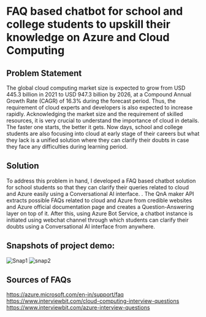 # FAQ based chatbot for school and college students to upskill their knowledge on Azure and Cloud Computing
## Problem Statement
The global cloud computing market size is expected to grow from USD 445.3 billion in 2021 to USD 947.3 billion by 2026, at a Compound Annual Growth Rate (CAGR) of 16.3% during the forecast period. Thus, the requirement of cloud experts and developers is also expected to increase rapidly. Acknowledging the market size and the requirement of skilled resources, it is very crucial to understand the importance of cloud in details. The faster one starts, the better it gets. Now days, school and college students are also focusing into cloud at early stage of their careers but what they lack is a unified solution where they can clarify their doubts in case they face any difficulties during learning period.
## Solution
To address this problem in hand, I developed a FAQ based chatbot solution for school students so that they can clarify their queries related to cloud and Azure easily using a Conversational AI interface. . The QnA maker API extracts possible FAQs related to cloud and Azure from credible websites and Azure official documentation page and creates a Question-Answering layer on top of it. After this, using Azure Bot Service, a chatbot instance is initiated using webchat channel through which students can clarify their doubts using a Conversational AI interface from anywhere. 
## Snapshots of project demo:
![Snap1](https://user-images.githubusercontent.com/46521948/151703505-7a9f7837-350c-4057-bd52-7160a7700f68.png)
![snap2](https://user-images.githubusercontent.com/46521948/151703775-c8ccd27d-1911-4497-8190-9866e6921a6a.png)
## Sources of FAQs
https://azure.microsoft.com/en-in/support/faq
https://www.interviewbit.com/cloud-computing-interview-questions
https://www.interviewbit.com/azure-interview-questions
